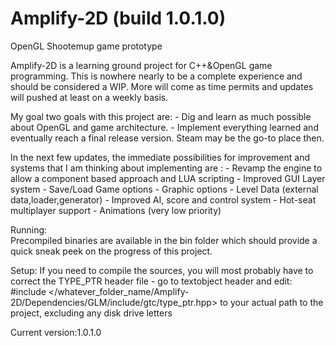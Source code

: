# Amplify-2D (build 1.0.1.0)
OpenGL Shootemup game prototype

Amplify-2D is a learning ground project for C++&OpenGL game programming. This is nowhere nearly to be a complete experience and should be considered a WIP. More will come as time permits and updates will pushed at least on a weekly basis.

My goal two goals with this project are:
	- Dig and learn as much possible about OpenGL and game architecture.
	- Implement everything learned and eventually reach a final release version. Steam may be the go-to place then.

In the next few updates, the immediate possibilities for improvement and systems that I am thinking about implementing are :
	- Revamp the engine to allow a component based approach and LUA scripting
	- Improved GUI Layer system
	- Save/Load Game options
	- Graphic options
	- Level Data (external data,loader,generator)
	- Improved AI, score and control system
	- Hot-seat multiplayer support
	- Animations (very low priority)
	
	
Running:	
Precompiled binaries are available in the bin folder which should provide a quick sneak peek on the progress of this project.

Setup:
If you need to compile the sources, you will most probably have to correct the TYPE_PTR header file - go to textobject header and edit:
#include </whatever_folder_name/Amplify-2D/Dependencies/GLM/include/gtc/type_ptr.hpp> to your actual path to the project, excluding any disk drive letters

Current version:1.0.1.0